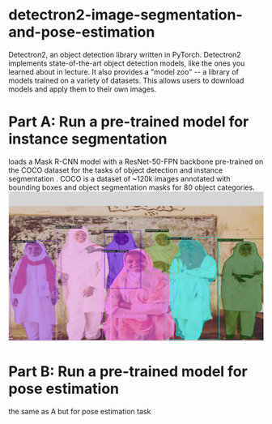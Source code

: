 # detectron2-image-segmentation-and-pose-estimation
Detectron2, an object detection library written in PyTorch. Detectron2 implements state-of-the-art object detection models, like the ones you learned about in lecture. It also provides a "model zoo" -- a library of models trained on a variety of datasets. This allows users to download models and apply them to their own images.
# Part A: Run a pre-trained model for instance segmentation
loads a Mask R-CNN model with a ResNet-50-FPN backbone pre-trained on the COCO dataset for the tasks of object detection and instance segmentation
 . COCO is a dataset of ~120k images annotated with bounding boxes and object segmentation masks for 80 object categories.
![alt text](https://github.com/AMNAALMGLY/detectron2-image-segmentation-and-pose-estimation/blob/main/detectron1.png?raw=true)
# Part B: Run a pre-trained model for pose estimation
the same as A but for pose estimation task
